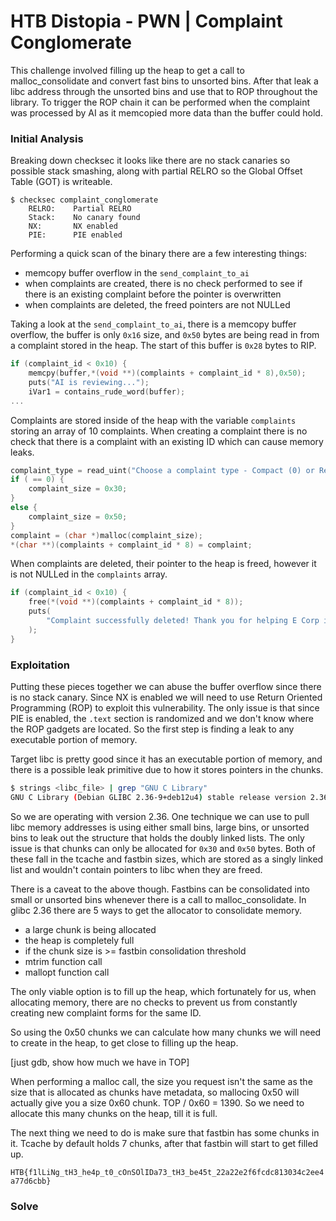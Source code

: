 # HTB Distopia - PWN | Complaint Conglomerate

This challenge involved filling up the heap to get a call to malloc_consolidate and convert fast bins to unsorted bins. After that leak a libc address through the unsorted bins and use that to ROP throughout the library. To trigger the ROP chain it can be performed when the complaint was processed by AI as it memcopied more data than the buffer could hold.

### Initial Analysis

Breaking down checksec it looks like there are no stack canaries so possible stack smashing, along with partial RELRO so the Global Offset Table (GOT) is writeable.

```
$ checksec complaint_conglomerate
    RELRO:    Partial RELRO
    Stack:    No canary found
    NX:       NX enabled
    PIE:      PIE enabled
```

Performing a quick scan of the binary there are a few interesting things:
- memcopy buffer overflow in the `send_complaint_to_ai`
- when complaints are created, there is no check performed to see if there is an existing complaint before the pointer is overwritten
- when complaints are deleted, the freed pointers are not NULLed

Taking a look at the `send_complaint_to_ai`, there is a memcopy buffer overflow, the buffer is only `0x16` size, and `0x50` bytes are being read in from a complaint stored in the heap. The start of this buffer is `0x28` bytes to RIP.

``` c
if (complaint_id < 0x10) {
	memcpy(buffer,*(void **)(complaints + complaint_id * 8),0x50);
	puts("AI is reviewing...");
	iVar1 = contains_rude_word(buffer);
...
```

Complaints are stored inside of the heap with the variable `complaints` storing an array of 10 complaints. When creating a complaint there is no check that there is a complaint with an existing ID which can cause memory leaks.

``` c
complaint_type = read_uint("Choose a complaint type - Compact (0) or Regular (1): ");
if ( == 0) {
	complaint_size = 0x30;
}
else {
	complaint_size = 0x50;
}
complaint = (char *)malloc(complaint_size);
*(char **)(complaints + complaint_id * 8) = complaint;
```

When complaints are deleted, their pointer to the heap is freed, however it is not NULLed in the `complaints` array.

``` c
if (complaint_id < 0x10) {
	free(*(void **)(complaints + complaint_id * 8));
	puts(
		"Complaint successfully deleted! Thank you for helping E Corp increase productivity and meet  its OKRs!"
	);
}
```

### Exploitation

Putting these pieces together we can abuse the buffer overflow since there is no stack canary. Since NX is enabled we will need to use Return Oriented Programming (ROP) to exploit this vulnerability. The only issue is that since PIE is enabled, the `.text` section is randomized and we don't know where the ROP gadgets are located. So the first step is finding a leak to any executable portion of memory.

Target libc is pretty good since it has an executable portion of memory, and there is a possible leak primitive due to how it stores pointers in the chunks.

``` bash
$ strings <libc_file> | grep "GNU C Library"
GNU C Library (Debian GLIBC 2.36-9+deb12u4) stable release version 2.36.
```

So we are operating with version 2.36. One technique we can use to pull libc memory addresses is using either small bins, large bins, or unsorted bins to leak out the structure that holds the doubly linked lists. The only issue is that chunks can only be allocated for `0x30` and `0x50` bytes. Both of these fall in the tcache and fastbin sizes, which are stored as a singly linked list and wouldn't contain pointers to libc when they are freed.

There is a caveat to the above though. Fastbins can be consolidated into small or unsorted bins whenever there is a call to malloc_consolidate. In glibc 2.36 there are 5 ways to get the allocator to consolidate memory.
- a large chunk is being allocated
- the heap is completely full
- if the chunk size is >= fastbin consolidation threshold
- mtrim function call
- mallopt function call

The only viable option is to fill up the heap, which fortunately for us, when allocating memory, there are no checks to prevent us from constantly creating new complaint forms for the same ID.

So using the 0x50 chunks we can calculate how many chunks we will need to create in the heap, to get close to filling up the heap.

[just gdb, show how much we have in TOP]

When performing a malloc call, the size you request isn't the same as the size that is allocated as chunks have metadata, so mallocing 0x50 will actually give you a size 0x60 chunk. TOP / 0x60 = 1390. So we need to allocate this many chunks on the heap, till it is full.

The next thing we need to do is make sure that fastbin has some chunks in it. Tcache by default holds 7 chunks, after that fastbin will start to get filled up.

`HTB{f1lLiNg_tH3_he4p_t0_cOnSOlIDa73_tH3_be45t_22a22e2f6fcdc813034c2ee4a77d6cbb}`

### Solve
``` python
```